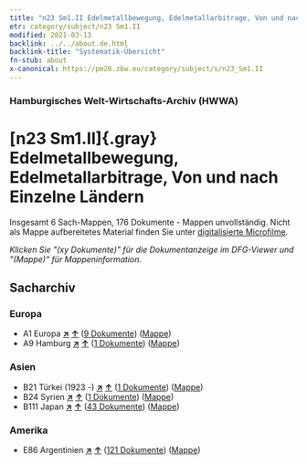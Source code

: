 ```yaml
---
title: "n23 Sm1.II Edelmetallbewegung, Edelmetallarbitrage, Von und nach Einzelne Ländern"
etr: category/subject/n23 Sm1.II
modified: 2021-03-13
backlink: ../../about.de.html
backlink-title: "Systematik-Übersicht"
fn-stub: about
x-canonical: https://pm20.zbw.eu/category/subject/s/n23_Sm1.II
---
```


### Hamburgisches Welt-Wirtschafts-Archiv (HWWA)
# [n23 Sm1.II]{.gray}&#8201; Edelmetallbewegung, Edelmetallarbitrage, Von und nach Einzelne Ländern&#160; 




Insgesamt 6 Sach-Mappen, 176 Dokumente - Mappen unvollständig.
Nicht als Mappe aufbereitetes Material finden Sie unter [digitalisierte Microfilme](/film/h1_sh.de.html).

_Klicken Sie "(xy Dokumente)" für die Dokumentanzeige im DFG-Viewer und "(Mappe)" für Mappeninformation._

## Sacharchiv




### Europa

- A1 Europa [**&nearr;**](../../../geo/i/140892/about.de.html "Europa (alle Mappen)") [**&uarr;**](../../../geo/about.de.html#A1 "Ländersystematik") (<a href="https://pm20.zbw.eu/dfgview/sh/140892,145307" title="über: Europa : Edelmetallbewegung, Edelmetallarbitrage, Von und nach Einzelne Ländern" target="_blank">9 Dokumente</a>) ([Mappe](../../../../folder/sh/1408xx/140892/1453xx/145307/about.de.html))
- A9 Hamburg [**&nearr;**](../../../geo/i/140905/about.de.html "Hamburg (alle Mappen)") [**&uarr;**](../../../geo/about.de.html#A9 "Ländersystematik") (<a href="https://pm20.zbw.eu/dfgview/sh/140905,145307" title="über: Hamburg : Edelmetallbewegung, Edelmetallarbitrage, Von und nach Einzelne Ländern" target="_blank">1 Dokumente</a>) ([Mappe](../../../../folder/sh/1409xx/140905/1453xx/145307/about.de.html))

### Asien

- B21 Türkei (1923 -) [**&nearr;**](../../../geo/i/141111/about.de.html "Türkei (1923 -) (alle Mappen)") [**&uarr;**](../../../geo/about.de.html#B21 "Ländersystematik") (<a href="https://pm20.zbw.eu/dfgview/sh/141111,145307" title="über: Türkei (1923 -) : Edelmetallbewegung, Edelmetallarbitrage, Von und nach Einzelne Ländern" target="_blank">1 Dokumente</a>) ([Mappe](../../../../folder/sh/1411xx/141111/1453xx/145307/about.de.html))
- B24 Syrien [**&nearr;**](../../../geo/i/141114/about.de.html "Syrien (alle Mappen)") [**&uarr;**](../../../geo/about.de.html#B24 "Ländersystematik") (<a href="https://pm20.zbw.eu/dfgview/sh/141114,145307" title="über: Syrien : Edelmetallbewegung, Edelmetallarbitrage, Von und nach Einzelne Ländern" target="_blank">1 Dokumente</a>) ([Mappe](../../../../folder/sh/1411xx/141114/1453xx/145307/about.de.html))
- B111 Japan [**&nearr;**](../../../geo/i/141272/about.de.html "Japan (alle Mappen)") [**&uarr;**](../../../geo/about.de.html#B111 "Ländersystematik") (<a href="https://pm20.zbw.eu/dfgview/sh/141272,145307" title="über: Japan : Edelmetallbewegung, Edelmetallarbitrage, Von und nach Einzelne Ländern" target="_blank">43 Dokumente</a>) ([Mappe](../../../../folder/sh/1412xx/141272/1453xx/145307/about.de.html))

### Amerika

- E86 Argentinien [**&nearr;**](../../../geo/i/141692/about.de.html "Argentinien (alle Mappen)") [**&uarr;**](../../../geo/about.de.html#E86 "Ländersystematik") (<a href="https://pm20.zbw.eu/dfgview/sh/141692,145307" title="über: Argentinien : Edelmetallbewegung, Edelmetallarbitrage, Von und nach Einzelne Ländern" target="_blank">121 Dokumente</a>) ([Mappe](../../../../folder/sh/1416xx/141692/1453xx/145307/about.de.html))


